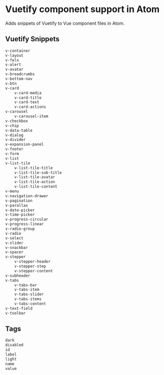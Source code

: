 # Vuetify component support in Atom

Adds snippets of Vuetify to Vue component files in Atom.

## Vuetify Snippets

```html
v-container
v-layout
v-felx
v-alert
v-avatar
v-breadcrumbs
v-bottom-nav
v-btn
v-card
    v-card-media
    v-card-title
    v-card-text
    v-card-actions
v-carousel
    v-carousel-item
v-checkbox
v-chip
v-data-table
v-dialog
v-divider
v-expansion-panel
v-footer
v-form
v-list
v-list-tile
    v-list-tile-title
    v-list-tile-sub-title
    v-list-tile-avatar
    v-list-tile-action
    v-list-tile-content
v-menu
v-navigation-drawer
v-pagination
v-parallax
v-date-picker
v-time-picker
v-progress-circular
v-progress-linear
v-radio-group
v-radio
v-select
v-slider
v-snackbar
v-spacer
v-stepper
    v-stepper-header
    v-stepper-step
    v-stepper-content
v-subheader
v-tabs
    v-tabs-bar
    v-tabs-item
    v-tabs-slider
    v-tabs-items
    v-tabs-content
v-text-field
v-toolbar
```

## Tags
```html
dark
disabled
id
label
light
name
value
```
